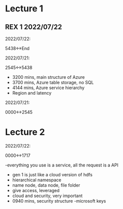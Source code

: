 # Lecture 1

## REX 1 2022/07/22

2022/07/22:

5438<->End

2022/07/21:

2545<->5438

- 3200 mins, main structure of Azure
- 3700 mins, Azure table storage, no SQL
- 4144 mins, Azure service hierarchy
- Region and latency

2022/07/21:

0000<->2545

# Lecture 2

2022/07/22:

0000<->1717

-everything you use is a service, all the request is a API
- gen 1 is just like a cloud version of hdfs
- hierarchical namespace
- name node, data node, file folder
- give access, leveraged
- cloud and security, very important
- 0940 mins, security structure
-microsoft keys
